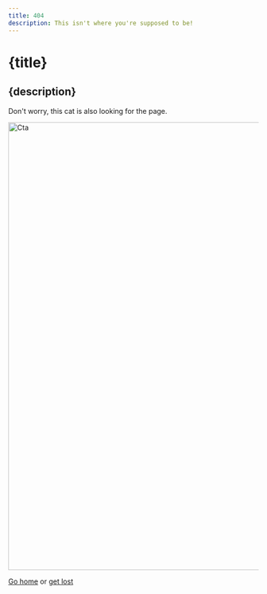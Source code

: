 ```yaml
---
title: 404
description: This isn't where you're supposed to be!
---
```

<script lang="ts">
    import CatLooking from "../assets/images/CatLooking.png";
</script>

<div class="oh-fuck-center">

# {title}

## {description}

Don't worry, this cat is also looking for the page.

<img src={CatLooking} alt="Cta" class="ResponsiveImage pointyfinger roundedimage" width="1600" height="900" onclick="window.open(this.src)">

[Go home](/) or [get lost](https://instances.projectsegfau.lt)

</div>